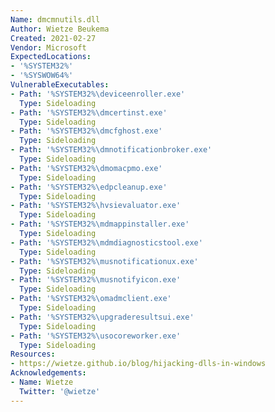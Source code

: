 ```yaml
---
Name: dmcmnutils.dll
Author: Wietze Beukema
Created: 2021-02-27
Vendor: Microsoft
ExpectedLocations:
- '%SYSTEM32%'
- '%SYSWOW64%'
VulnerableExecutables:
- Path: '%SYSTEM32%\deviceenroller.exe'
  Type: Sideloading
- Path: '%SYSTEM32%\dmcertinst.exe'
  Type: Sideloading
- Path: '%SYSTEM32%\dmcfghost.exe'
  Type: Sideloading
- Path: '%SYSTEM32%\dmnotificationbroker.exe'
  Type: Sideloading
- Path: '%SYSTEM32%\dmomacpmo.exe'
  Type: Sideloading
- Path: '%SYSTEM32%\edpcleanup.exe'
  Type: Sideloading
- Path: '%SYSTEM32%\hvsievaluator.exe'
  Type: Sideloading
- Path: '%SYSTEM32%\mdmappinstaller.exe'
  Type: Sideloading
- Path: '%SYSTEM32%\mdmdiagnosticstool.exe'
  Type: Sideloading
- Path: '%SYSTEM32%\musnotificationux.exe'
  Type: Sideloading
- Path: '%SYSTEM32%\musnotifyicon.exe'
  Type: Sideloading
- Path: '%SYSTEM32%\omadmclient.exe'
  Type: Sideloading
- Path: '%SYSTEM32%\upgraderesultsui.exe'
  Type: Sideloading
- Path: '%SYSTEM32%\usocoreworker.exe'
  Type: Sideloading
Resources:
- https://wietze.github.io/blog/hijacking-dlls-in-windows
Acknowledgements:
- Name: Wietze
  Twitter: '@wietze'
---
```


